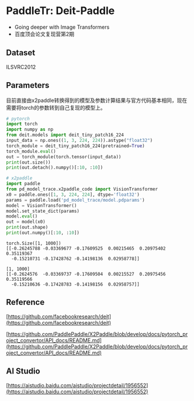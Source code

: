 # PaddleTr: Deit-Paddle
- Going deeper with Image Transformers
- 百度顶会论文复现营第2期

## Dataset

ILSVRC2012

## Parameters

目前直接由x2paddle转换得到的模型及参数计算结果与官方代码基本相同，现在需要将torch的参数转到自己复现的模型上。

```python
# pytorch
import torch
import numpy as np
from deit.models import deit_tiny_patch16_224
input_data = np.ones((1, 3, 224, 224)).astype("float32")
torch_module = deit_tiny_patch16_224(pretrained=True)
torch_module.eval()
out = torch_module(torch.tensor(input_data))
print(out.size())
print(out.detach().numpy()[:10, :10])

# x2paddle
import paddle
from pd_model_trace.x2paddle_code import VisionTransformer
x0 = paddle.ones([1, 3, 224, 224], dtype='float32')
params = paddle.load('pd_model_trace/model.pdparams')
model = VisionTransformer()
model.set_state_dict(params)
model.eval()
out = model(x0)
print(out.shape)
print(out.numpy()[:10, :10])
```

```
torch.Size([1, 1000])
[[-0.26245788 -0.03369677 -0.17609525  0.00215465  0.20975402  0.35119367
  -0.15210731 -0.17428762 -0.14198136  0.02958778]]
  
[1, 1000]
[[-0.2624576  -0.03369737 -0.17609504  0.00215527  0.20975456  0.35119566
  -0.15210636 -0.17428783 -0.14198156  0.02958757]]
```

## Reference

[https://github.com/facebookresearch/deit](https://github.com/facebookresearch/deit)

[https://github.com/PaddlePaddle/X2Paddle/blob/develop/docs/pytorch_project_convertor/API_docs/README.md](https://github.com/PaddlePaddle/X2Paddle/blob/develop/docs/pytorch_project_convertor/API_docs/README.md)

## AI Studio

[https://aistudio.baidu.com/aistudio/projectdetail/1956552](https://aistudio.baidu.com/aistudio/projectdetail/1956552)